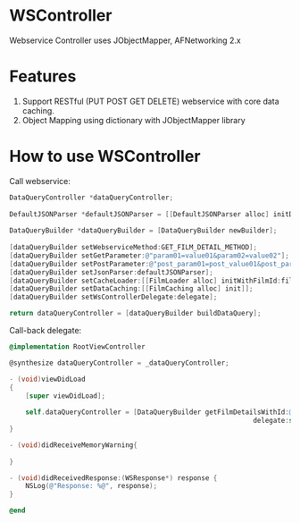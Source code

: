 # WSController

Webservice Controller uses JObjectMapper, AFNetworking 2.x 

# Features

1. Support RESTful (PUT POST GET DELETE) webservice with core data caching.
2. Object Mapping using dictionary with JObjectMapper library

# How to use WSController

Call webservice:

```objective-c
DataQueryController *dataQueryController;
    
DefaultJSONParser *defaultJSONParser = [[DefaultJSONParser alloc] initDefaultJSONParserWithEntityClass:Film.class mapping:[Film mapping]];
  
DataQueryBuilder *dataQueryBuilder = [DataQueryBuilder newBuilder];
  
[dataQueryBuilder setWebserviceMethod:GET_FILM_DETAIL_METHOD];
[dataQueryBuilder setGetParameter:@"param01=value01&param02=value02"];
[dataQueryBuilder setPostParameter:@"post_param01=post_value01&post_param02=post_value02"];
[dataQueryBuilder setJsonParser:defaultJSONParser];
[dataQueryBuilder setCacheLoader:[[FilmLoader alloc] initWithFilmId:filmId]];
[dataQueryBuilder setDataCaching:[[FilmCaching alloc] init]];
[dataQueryBuilder setWsControllerDelegate:delegate];

return dataQueryController = [dataQueryBuilder buildDataQuery];
```

Call-back delegate:

```objective-c
@implementation RootViewController

@synthesize dataQueryController = _dataQueryController;

- (void)viewDidLoad
{
    [super viewDidLoad];
    
    self.dataQueryController = [DataQueryBuilder getFilmDetailsWithId:@"123"
                                                             delegate:self];
}

- (void)didReceiveMemoryWarning{
    
}

- (void)didReceivedResponse:(WSResponse*) response {
    NSLog(@"Response: %@", response);
}

@end
```

